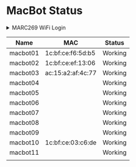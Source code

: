 # MacBot Status

<details>

<summary>MARC269 WiFi Login</summary>

SSID: MARC269

PSWD: %A0AB1B83C3B4

</details>

| Name     | MAC               | Status  |
| -------- | ----------------- | ------- |
| macbot01 | 1c:bf:ce:f6:5d:b5 | Working |
| macbot02 | 1c:bf:ce:ef:13:06 | Working |
| macbot03 | ac:15:a2:af:4c:77 | Working |
| macbot04 |                   | Working |
| macbot05 |                   | Working |
| macbot06 |                   | Working |
| macbot07 |                   | Working |
| macbot08 |                   | Working |
| macbot09 |                   | Working |
| macbot10 | 1c:bf:ce:03:c6:de | Working |
| macbot11 |                   | Working |
|          |                   |         |

